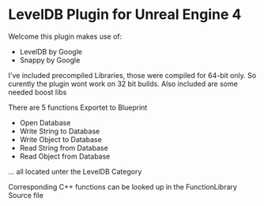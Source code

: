 LevelDB Plugin for Unreal Engine 4
=============

Welcome this plugin makes use of:
* LevelDB by Google
* Snappy by Google

I've included precompiled Libraries, those were compiled for 64-bit only. So curently the plugin wont work on 32 bit builds. Also included are some needed boost libs


There are 5 functions Exportet to Blueprint
* Open Database
* Write String to Database
* Write Object to Database
* Read String from Database
* Read Object from Database

... all located unter the LevelDB Category
		

Corresponding C++ functions can be looked up in the FunctionLibrary Source file